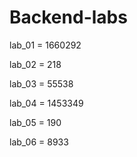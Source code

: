 # Backend-labs

lab_01 = 1660292

lab_02 = 218

lab_03 = 55538

lab_04 = 1453349

lab_05 = 190

lab_06 = 8933
